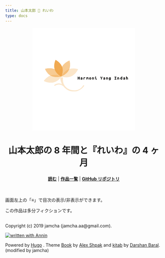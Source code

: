 ```yaml
---
title: 山本太郎 🐾 れいわ
type: docs
---
```


<div align="center"><img src="./hero.png" alt="top-image"></div>
<h1 align="center">山本太郎の 8 年間と『れいわ』の 4 ヶ月</h1>
<h3 align="center"><font color="gray"></font></h3>

<p align="center">
  <a href="https://jamcha-aa-harmoniyangindah.netlify.com/docs/00/"><b>読む</b></a> |
  <a href="https://jamcha-aa.github.io/About/"><b>作品一覧</b></a> |
  <a href="https://github.com/jamcha-aa/HarmoniYangIndah"><b>GitHub リポジトリ</b></a>
</p>

<br>  
<br>  
画面左上の「≡」で目次の表示/非表示ができます。  


この作品は多分フィクションです。

<br>
Copyright (c) 2019 jamcha (jamcha.aa@gmail.com).  

[![written with Annin](https://rawcdn.githack.com/jamcha-aa/Annin/58aae5ac65e3d2ebb682957b957d2336a80cabf2/assets/Annin.svg)](https://jamcha-aa.github.io/Annin)

Powered by [Hugo](https://gohugo.io/) . Theme [Book](https://themes.gohugo.io/hugo-book/) by [Alex Shpak](https://github.com/alex-shpak/) and [kitab](https://themes.gohugo.io/kitab/) by [Darshan Baral](https://www.darshanbaral.com/). (modified by jamcha)